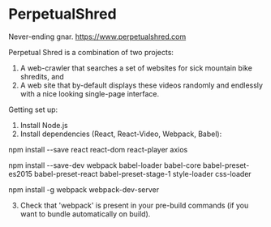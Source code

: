 # PerpetualShred
Never-ending gnar.
https://www.perpetualshred.com

Perpetual Shred is a combination of two projects:

1. A web-crawler that searches a set of websites for sick mountain bike shredits, and
2. A web site that by-default displays these videos randomly and endlessly with a nice looking single-page interface.

Getting set up:

1. Install Node.js
2. Install dependencies (React, React-Video, Webpack, Babel):
 
  npm install --save react react-dom react-player axios
  
  npm install --save-dev webpack babel-loader babel-core babel-preset-es2015 babel-preset-react babel-preset-stage-1 style-loader css-loader
  
  npm install  -g webpack webpack-dev-server

3. Check that 'webpack' is present in your pre-build commands (if you want to bundle automatically on build).
